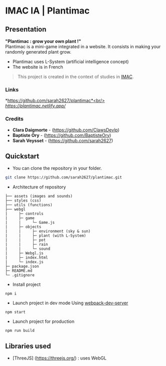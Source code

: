 # IMAC IA | Plantimac

## Presentation

**"Plantimac : grow your own plant !"**  
Plantimac is a mini-game integrated in a website. It consists in making your randomly generated plant grow.
* Plantimac uses L-System (artificial intelligence concept)
* The website is in French

>This project is created in the context of studies in [IMAC](https://www.ingenieur-imac.fr/).

###  Links
*https://github.com/sarah2627/plantimac*<br/>
*https://plantimac.netlify.app/*

###  Credits
* **Clara Daigmorte** - (https://github.com/ClawsDevlp)
* **Baptiste Ory** - (https://github.com/BaptisteOry)
* **Sarah Veysset** - (https://github.com/sarah2627)

## Quickstart

- You can clone the repository in your folder.

```bash
git clone https://github.com/sarah2627/plantimac.git
```

- Architecture of repository
````
├── assets (images and sounds)
├── styles (css)
├── utils (functions)
├── webgl
|     ├─ controls
|     ├─ game
|     |     └─ Game.js 
|     ├─ objects
|     |     ├─ environment (sky & sun)
|     |     ├─ plant (with L-System)
|     |     ├─ pot
|     |     ├─ rain
|     |     └─ sound
|     ├─ Webgl.js
|     ├─ index.html
|     └─ index.js
├─ package.json
├─ README.md
└─ .gitignore
````

- Install project
```console
npm i
```
- Launch project in dev mode
Using [webpack-dev-server](https://github.com/webpack/webpack-dev-server)
```console
npm start
```
- Launch project for production
```console
npm run build
```

## Libraries used
* [ThreeJS] (https://threejs.org/) : uses WebGL
